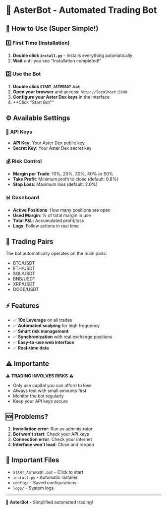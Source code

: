 # 🤖 AsterBot - Automated Trading Bot

## 🚀 How to Use (Super Simple!)

### 1️⃣ First Time (Installation)
1. **Double click `install.py`** - Installs everything automatically
2. **Wait** until you see "Installation completed!"

### 2️⃣ Use the Bot
1. **Double click `START_ASTERBOT.bat`**
2. **Open your browser** and access: `http://localhost:5000`
3. **Configure your Aster Dex keys** in the interface
4. **Click "Start Bot""

## ⚙️ Available Settings

### 🔑 API Keys
- **API Key**: Your Aster Dex public key
- **Secret Key**: Your Aster Dex secret key

### 💰 Risk Control
- **Margin per Trade**: 10%, 20%, 30%, 40% or 50%
- **Take Profit**: Minimum profit to close (default: 0.8%)
- **Stop Loss**: Maximum loss (default: 2.0%)

### 📊 Dashboard
- **Active Positions**: How many positions are open
- **Used Margin**: % of total margin in use
- **Total P&L**: Accumulated profit/loss
- **Logs**: Follow actions in real time

## 🎯 Trading Pairs

The bot automatically operates on the main pairs:
- BTC/USDT
- ETH/USDT
- SOL/USDT
- BNB/USDT
- XRP/USDT
- DOGE/USDT

## ⚡ Features

- ✅ **10x Leverage** on all trades
- ✅ **Automated scalping** for high frequency
- ✅ **Smart risk management**
- ✅ **Synchronization** with real exchange positions
- ✅ **Easy-to-use web interface**
- ✅ **Real-time data**

## ⚠️ Importante

⚠️ **TRADING INVOLVES RISKS** ⚠️

- Only use capital you can afford to lose
- Always test with small amounts first
- Monitor the bot regularly
- Keep your API keys secure

## 🆘 Problems?

1. **Installation error**: Run as administrator
2. **Bot won't start**: Check your API keys
3. **Connection error**: Check your internet
4. **Interface won't load**: Close and reopen

## 📁 Important Files

- `START_ASTERBOT.bat` - Click to start
- `install.py` - Automatic installer
- `config/` - Saved configurations
- `logs/` - System logs

---

🤖 **AsterBot** - Simplified automated trading!
